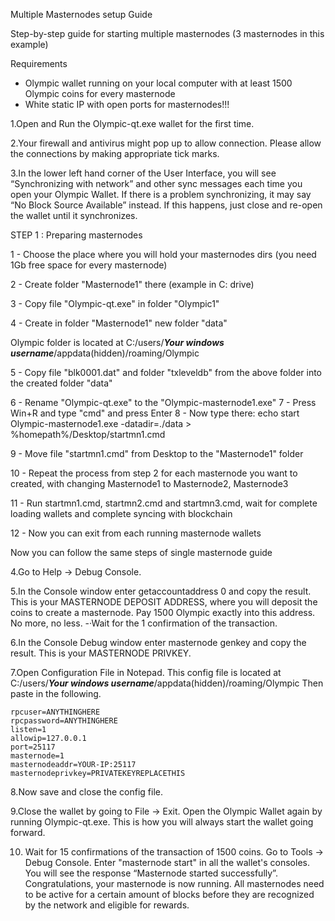 Multiple Masternodes setup Guide

Step-by-step guide for starting multiple masternodes (3 masternodes in this example)

Requirements
 - Olympic wallet running on your local computer with at least 1500 Olympic coins for every masternode 
 - White static IP with open ports for masternodes!!!

1.Open and Run the Olympic-qt.exe wallet for the first time.  

2.Your firewall and antivirus might pop up to allow connection. Please allow the connections by making appropriate tick marks.

3.In the lower left hand corner of the User Interface, you will see “Synchronizing with network” and other sync messages each time you open your Olympic Wallet. If there is a problem synchronizing, it may say “No Block Source Available” instead. If this happens, just close and re-open the wallet until it synchronizes. 

STEP 1 : Preparing masternodes

1 - Choose the place where you will hold your masternodes dirs (you need 1Gb free space for every masternode)

2 - Create folder "Masternode1" there (example in C: drive)

3 - Copy file "Olympic-qt.exe" in folder "Olympic1"

4 - Create in folder "Masternode1" new folder "data"

Olympic folder is located at C:/users/***Your windows username***/appdata(hidden)/roaming/Olympic

5 - Copy file "blk0001.dat" and folder "txleveldb" from the above folder into the created folder "data" 

6 - Rename "Olympic-qt.exe" to the "Olympic-masternode1.exe" 
7 - Press Win+R and type "cmd" and press Enter
8 - Now type there:
echo start Olympic-masternode1.exe -datadir=./data > %homepath%/Desktop/startmn1.cmd

9 - Move file "startmn1.cmd" from Desktop to the "Masternode1" folder

10 - Repeat the process from step 2 for each masternode you want to created, with changing Masternode1 to Masternode2, Masternode3

11 - Run startmn1.cmd, startmn2.cmd and startmn3.cmd, wait for complete loading wallets and complete syncing with blockchain

12 - Now you can exit from each running masternode wallets


Now you can follow the same steps of single masternode guide

4.Go to Help -> Debug Console.

5.In the Console window enter getaccountaddress 0 and copy the result. This is your MASTERNODE DEPOSIT ADDRESS, where you will deposit the coins to create a masternode. Pay 1500 Olympic exactly into this address. No more, no less.
-·Wait for the 1 confirmation of the transaction.

6.In the Console Debug window enter masternode genkey and copy the result. This is your MASTERNODE PRIVKEY.

7.Open Configuration File in Notepad. This config file is located at C:/users/***Your windows username***/appdata(hidden)/roaming/Olympic  Then paste in the following.

	rpcuser=ANYTHINGHERE
	rpcpassword=ANYTHINGHERE
	listen=1
	allowip=127.0.0.1
	port=25117
	masternode=1
	masternodeaddr=YOUR-IP:25117
	masternodeprivkey=PRIVATEKEYREPLACETHIS

8.Now save and close the config file.

9.Close the wallet by going to File -> Exit.
Open the Olympic Wallet again by running Olympic-qt.exe. This is how you will always start the wallet going forward.

10. Wait for 15 confirmations of the transaction of 1500 coins.
Go to Tools -> Debug Console. Enter "masternode start" in all the wallet's consoles. You will see the response “Masternode started successfully”. Congratulations, your masternode is now running.
All masternodes need to be active for a certain amount of blocks before they are recognized by the network and eligible for rewards.

